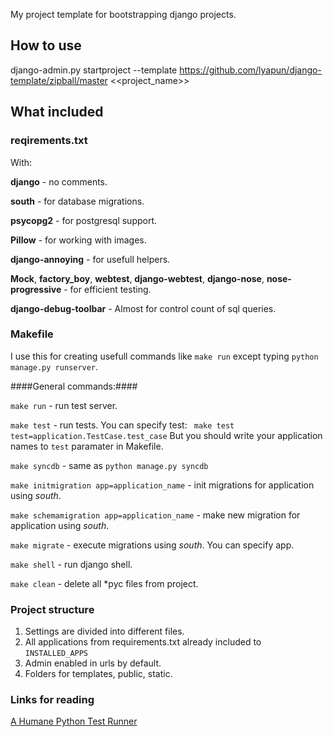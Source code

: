 
My project template for bootstrapping django projects.

## How to use ##

django-admin.py startproject --template https://github.com/lyapun/django-template/zipball/master <<project_name>>

## What included ##

### reqirements.txt ###

With:

**django** - no comments.

**south** - for database migrations.

**psycopg2** - for postgresql support.

**Pillow** - for working with images.

**django-annoying** - for usefull helpers.

**Mock**, **factory_boy**, **webtest**, **django-webtest**, **django-nose**, **nose-progressive** - for efficient testing.

**django-debug-toolbar** - Almost for control count of sql queries.

### Makefile ###

I use this for creating usefull commands like ```make run``` except typing ```python manage.py runserver```.

####General commands:####

```make run``` - run test server.

```make test``` - run tests. You can specify test: ``` make test test=application.TestCase.test_case``` But you should write your application names to ```test``` paramater in Makefile.

```make syncdb``` - same as ```python manage.py syncdb```

```make initmigration app=application_name``` - init migrations for application using *south*.

```make schemamigration app=application_name``` - make new migration for application using *south*.

```make migrate``` - execute migrations using *south*. You can specify app.

```make shell``` - run django shell.

```make clean``` - delete all *pyc files from project.

### Project structure ###

1. Settings are divided into different files.
2. All applications from requirements.txt already included to ```INSTALLED_APPS```
3. Admin enabled in urls by default.
4. Folders for templates, public, static.

### Links for reading ###

[A Humane Python Test Runner](http://blog.mozilla.org/webdev/2011/04/14/a-humane-python-test-runner/)
